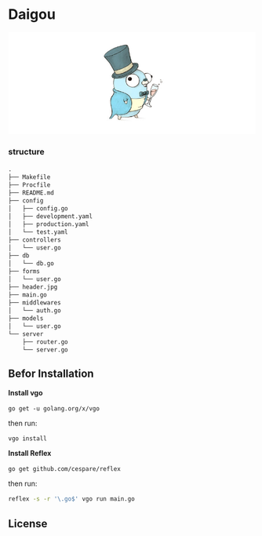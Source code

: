 # Daigou

![](header.jpg)

### structure

```
.
├── Makefile
├── Procfile
├── README.md
├── config
│   ├── config.go
│   ├── development.yaml
│   ├── production.yaml
│   └── test.yaml
├── controllers
│   └── user.go
├── db
│   └── db.go
├── forms
│   └── user.go
├── header.jpg
├── main.go
├── middlewares
│   └── auth.go
├── models
│   └── user.go
└── server
    ├── router.go
    └── server.go
```

## Befor Installation

__Install vgo__

`go get -u golang.org/x/vgo`

then run:

```sh
vgo install
```

__Install Reflex__

`go get github.com/cespare/reflex`

then run:

```sh
reflex -s -r '\.go$' vgo run main.go
```

## License

